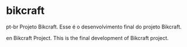 # bikcraft

pt-br
Projeto Bikcraft.
Esse é o desenvolvimento final do projeto Bikcraft.

en
Bikcraft Project.
This is the final development of Bikcraft project.
